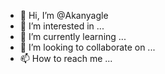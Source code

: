 - 👋 Hi, I’m @Akanyagle
- 👀 I’m interested in ...
- 🌱 I’m currently learning ...
- 💞️ I’m looking to collaborate on ...
- 📫 How to reach me ...

<!---
Akanyagle/Akanyagle is Student at Springboard Data Science Career Preparation Course repository because its `README.md` (this file) appears on your GitHub profile.
You can click the Preview link to take a look at your changes.
--->
